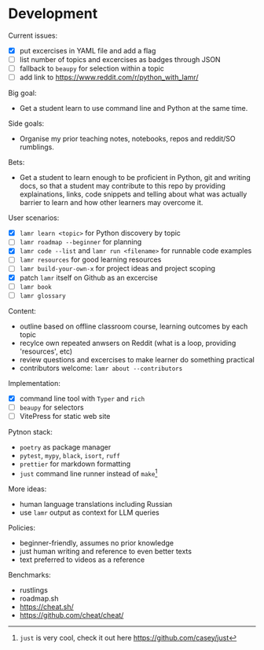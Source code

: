 # Development

Current issues:

- [x] put excercises in YAML file and add a flag
- [ ] list number of topics and excercises as badges through JSON 
- [ ] fallback to `beaupy` for selection within a topic
- [ ] add link to https://www.reddit.com/r/python_with_lamr/

Big goal:

- Get a student learn to use command line and Python at the same time.

Side goals:

- Organise my prior teaching notes, notebooks, repos and reddit/SO rumblings. 

Bets:

- Get a student to learn enough to be proficient in Python, git and 
  writing docs, so that a student may contribute to this repo by providing 
  explainations, links, code snippets and telling about what was actually
  barrier to learn and how other learners may overcome it.

User scenarios:

- [x] `lamr learn <topic>` for Python discovery by topic
- [ ] `lamr roadmap --beginner` for planning
- [x] `lamr code --list` and `lamr run <filename>` for runnable code examples
- [ ] `lamr resources` for good learning resources
- [ ] `lamr build-your-own-x` for project ideas and project scoping
- [x] patch `lamr` itself on Github as an excercise
- [ ] `lamr book`
- [ ] `lamr glossary`

Content:

- outline based on offline classroom course, learning outcomes by each topic
- recylce own repeated anwsers on Reddit (what is a loop, providing 'resources', etc)
- review questions and excercises to make learner do something practical
- contributors welcome: `lamr about --contributors`

Implementation:

- [x] command line tool with `Typer` and `rich`
- [ ] `beaupy` for selectors
- [ ] VitePress for static web site

Pytnon stack:

- `poetry` as package manager
- `pytest`, `mypy`, `black`, `isort`, `ruff`
- `prettier` for markdown formatting
- `just` command line runner instead of `make`[^1]

[^1]: `just` is very cool, check it out here <https://github.com/casey/just>

More ideas:

- human language translations including Russian
- use `lamr` output as context for LLM queries

Policies:

- beginner-friendly, assumes no prior knowledge
- just human writing and reference to even better texts
- text preferred to videos as a reference

Benchmarks:

- rustlings
- roadmap.sh
- <https://cheat.sh/>
- <https://github.com/cheat/cheat/>
